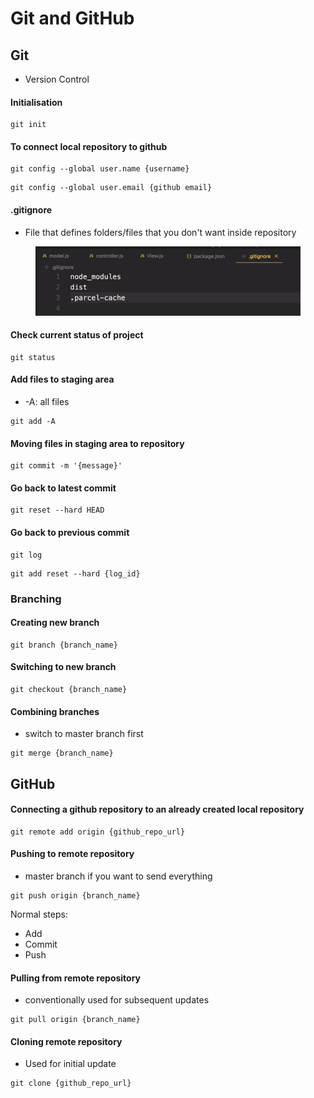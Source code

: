 # Git and GitHub

## Git

* Version Control

#### Initialisation

```
git init
```

#### To connect local repository to github

```
git config --global user.name {username}
```

```
git config --global user.email {github email}
```

#### .gitignore

* File that defines folders/files that you don't want inside repository

<figure><img src="../.gitbook/assets/image (5).png" alt=""><figcaption></figcaption></figure>

#### Check current status of project

```
git status
```

#### Add files to staging area

* \-A: all files

```
git add -A
```

#### Moving files in staging area to repository

```
git commit -m '{message}'
```

#### Go back to latest commit

```
git reset --hard HEAD
```

#### Go back to previous commit

```
git log
```

```
git add reset --hard {log_id}
```

### Branching

#### Creating new branch

```
git branch {branch_name}
```

#### Switching to new branch

```
git checkout {branch_name}
```

#### Combining branches

* switch to master branch first

```
git merge {branch_name}
```



## GitHub

#### Connecting a github repository to an already created local repository

```
git remote add origin {github_repo_url}
```

#### Pushing to remote repository

* master branch if you want to send everything

```
git push origin {branch_name}
```

Normal steps:

* Add
* Commit
* Push

#### Pulling from remote repository

* conventionally used for subsequent updates

```
git pull origin {branch_name}
```

#### Cloning remote repository

* Used for initial update

```
git clone {github_repo_url}
```
